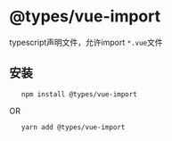 # @types/vue-import

typescript声明文件，允许import `*.vue`文件

## 安装

```shell
   npm install @types/vue-import
```
OR
```
   yarn add @types/vue-import
```
